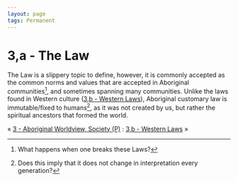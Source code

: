 ```yaml
---
layout: page
tags: Permanent 
---
```

# 3,a - The Law
The Law is a slippery topic to define, however, it is commonly accepted as the common norms and values that are accepted in Aboriginal communities[^1], and sometimes spanning many communities. Unlike the laws found in Western culture ([3,b - Western Laws](3,b%20-%20Western%20Laws)), Aboriginal customary law is immutable/fixed to humans[^2], as it was not created by us, but rather the spiritual ancestors that formed the world.

« [3 - Aboriginal Worldview, Society (P)](3%20-%20Aboriginal%20Worldview,%20Society%20(P)) : [3,b - Western Laws](3,b%20-%20Western%20Laws) »

[^1]: What happens when one breaks these Laws?
[^2]: Does this imply that it does not change in interpretation every generation?